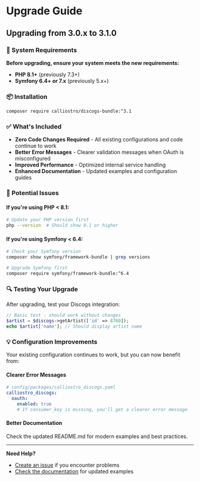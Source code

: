 # Upgrade Guide

## Upgrading from 3.0.x to 3.1.0

### 🔧 System Requirements

**Before upgrading, ensure your system meets the new requirements:**

- **PHP 8.1+** (previously 7.3+)
- **Symfony 6.4+ or 7.x** (previously 5.x+)

### 📦 Installation

```bash
composer require calliostro/discogs-bundle:^3.1
```

### ✅ What's Included

- **Zero Code Changes Required** - All existing configurations and code continue to work
- **Better Error Messages** - Clearer validation messages when OAuth is misconfigured
- **Improved Performance** - Optimized internal service handling
- **Enhanced Documentation** - Updated examples and configuration guides

### 🚨 Potential Issues

#### If you're using PHP < 8.1:
```bash
# Update your PHP version first
php --version  # Should show 8.1 or higher
```

#### If you're using Symfony < 6.4:
```bash
# Check your Symfony version
composer show symfony/framework-bundle | grep versions

# Upgrade Symfony first
composer require symfony/framework-bundle:^6.4
```

### 🔍 Testing Your Upgrade

After upgrading, test your Discogs integration:

```php
// Basic test - should work without changes
$artist = $discogs->getArtist(['id' => 8760]);
echo $artist['name']; // Should display artist name
```

### 💡 Configuration Improvements

Your existing configuration continues to work, but you can now benefit from:

#### Clearer Error Messages
```yaml
# config/packages/calliostro_discogs.yaml
calliostro_discogs:
  oauth:
    enabled: true
    # If consumer_key is missing, you'll get a clearer error message
```

#### Better Documentation
Check the updated README.md for modern examples and best practices.

---

**Need Help?**
- [Create an issue](https://github.com/calliostro/discogs-bundle/issues) if you encounter problems
- [Check the documentation](https://github.com/calliostro/discogs-bundle#readme) for updated examples
